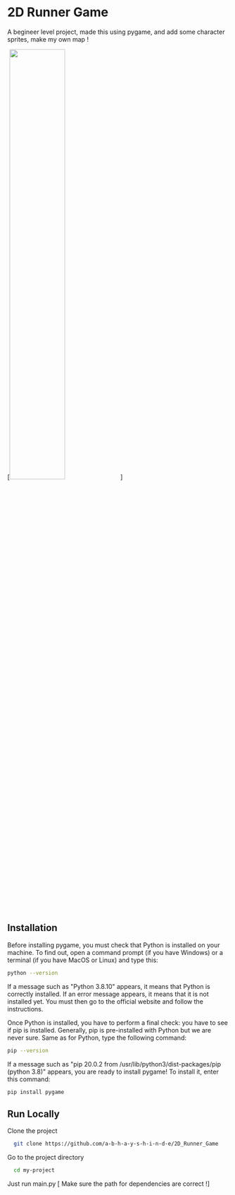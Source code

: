 
# 2D Runner Game

A begineer level project, made this using pygame, and add some character sprites, make my own map ! 


[<img src="demo.mp4" width="50%">]


## Installation

Before installing pygame, you must check that Python is installed on your machine. To find out, open a command prompt (if you have Windows) or a terminal (if you have MacOS or Linux) and type this:

```bash
python --version
```
If a message such as "Python 3.8.10" appears, it means that Python is correctly installed. If an error message appears, it means that it is not installed yet. You must then go to the official website and follow the instructions.

Once Python is installed, you have to perform a final check: you have to see if pip is installed. Generally, pip is pre-installed with Python but we are never sure. Same as for Python, type the following command:

```bash
pip --version
```
If a message such as "pip 20.0.2 from /usr/lib/python3/dist-packages/pip (python 3.8)" appears, you are ready to install pygame! To install it, enter this command:
```bash
pip install pygame
```
## Run Locally

Clone the project

```bash
  git clone https://github.com/a-b-h-a-y-s-h-i-n-d-e/2D_Runner_Game
```

Go to the project directory

```bash
  cd my-project
```

Just run main.py 
[ Make sure the path for dependencies are correct !]












